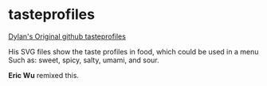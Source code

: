 # tasteprofiles

[Dylan's Original github tasteprofiles](https://github.com/dylagence/tasteprofiles/)

His SVG files show the taste profiles in food, which could be used in a menu  
Such as: sweet, spicy, salty, umami, and sour.

**Eric Wu** remixed this.
